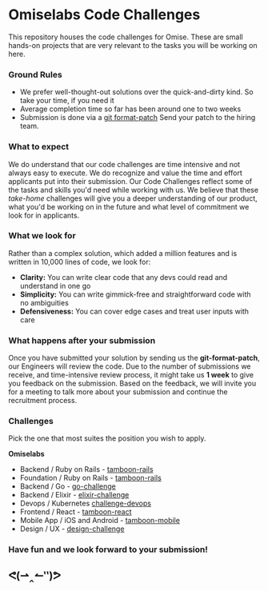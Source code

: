 # Omiselabs Code Challenges

This repository houses the code challenges for Omise. These are
small hands-on projects that are very relevant to the tasks you will be working on here.

### Ground Rules

* We prefer well-thought-out solutions over the quick-and-dirty kind. So take your time,
  if you need it 
* Average completion time so far has been around one to two weeks
* Submission is done via a [git format-patch](https://git-scm.com/docs/git-format-patch)
  Send your patch to the hiring team.

### What to expect

We do understand that our code challenges are time intensive and not always easy to
execute. We do recognize and value the time and effort applicants put into their
submission. Our Code Challenges reflect some of the tasks and skills you'd need while
working with us. We believe that these *take-home* challenges will give you a deeper
understanding of our product, what you'd be working on in the future and what level of
commitment we look for in applicants.

### What we look for

Rather than a complex solution, which added a million features and is written in 10,000
lines of code, we look for:

* **Clarity:** You can write clear code that any devs could read and understand in one go
* **Simplicity:** You can write gimmick-free and straightforward code with no ambiguities
* **Defensiveness:** You can cover edge cases and treat user inputs with care

### What happens after your submission

Once you have submitted your solution by sending us the **git-format-patch**, our
Engineers will review the code. Due to the number of submissions we receive, and
time-intensive review process, it might take us **1 week** to give you feedback on the
submission. Based on the feedback, we will invite you for a meeting to talk more about
your submission and continue the recruitment process.

### Challenges

Pick the one that most suites the position you wish to apply.

**Omiselabs**

* Backend / Ruby on Rails - [tamboon-rails](https://github.com/omiselabs/challenges/tree/master/challenge-rails)
* Foundation / Ruby on Rails - [tamboon-rails](https://github.com/omiselabs/challenges/tree/master/challenge-rails)
* Backend / Go - [go-challenge](https://github.com/omiselabs/challenges/tree/master/challenge-go)
* Backend / Elixir - [elixir-challenge](https://github.com/boatkorachal/challenges/blob/challenge-elixir/README.md)
* Devops / Kubernetes [challenge-devops](https://github.com/omiselabs/challenges/tree/master/challenge-devops)
* Frontend / React - [tamboon-react](https://github.com/omiselabs/challenges/tree/master/challenge-react)
* Mobile App / iOS and Android - [tamboon-mobile](https://github.com/omiselabs/challenges/tree/master/challenge-mobile)
* Design / UX - [design-challenge](https://github.com/omiselabs/challenges/blob/master/design-challenge.pdf)

### Have fun and we look forward to your submission!


<h2>
ᕙ(⇀‸↼‶)ᕗ
</h2>

